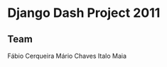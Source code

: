 Django Dash Project 2011
========================

Team
----
Fábio Cerqueira
Mário Chaves
Italo Maia
